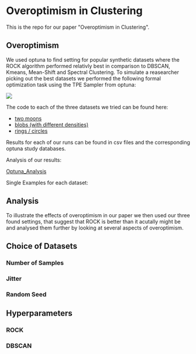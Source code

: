 # Overoptimism in Clustering

This is the repo for our paper "Overoptimism in Clustering".

## Overoptimism

We used optuna to find setting for popular synthetic datasets where the ROCK algorithm performed relativly best in comparison to DBSCAN, Kmeans, Mean-Shift and Spectral Clustering.
To simulate a reasearcher picking out the best datasets we performed the following formal optimization task using the TPE Sampler from optuna:

<img src="https://render.githubusercontent.com/render/math?math=\text{argmax}_{D \in \mathcal{D}} \left\{ \frac{1}{10} \sum_{i = 1}^{10} AMI\left(Rock(D^i), y_{D^i}\right) - \right.\\ - \left. \text{max}_{C \in \mathcal{C}} \frac{1}{10} \sum_{i = 1}^{10} AMI\left(C(D^i), y_{D^i}\right) \right\}">

The code to each of the three datasets we tried can be found here:

- [two moons](./notebooks/Optimizations/Overoptimism_Two_Moons.ipynb)
- [blobs (with different densities)](./notebooks/Optimizations/Overoptimism_Den_Blobs.ipynb)
- [rings / circles](./notebooks/Optimizations/Overoptimism_Rings.ipynb)

Results for each of our runs can be found in csv files and the corresponding optuna study databases. 

Analysis of our results:

[Optuna_Analysis]((./notebooks/Optimizations/Optuna_Results_Analysis.ipynb))

Single Examples for each dataset:

## Analysis 
To illustrate the effects of overoptimism in our paper we then used our three found settings, that suggest that ROCK is better than it acutally might be and analysed them further by looking at several aspects of overoptimism. 

## Choice of Datasets
### Number of Samples

### Jitter
### Random Seed

## Hyperparameters
### ROCK 
### DBSCAN

